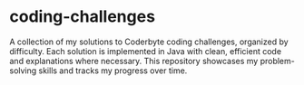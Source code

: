 # coding-challenges
A collection of my solutions to Coderbyte coding challenges, organized by difficulty. Each solution is implemented in Java with clean, efficient code and explanations where necessary. This repository showcases my problem-solving skills and tracks my progress over time. 
